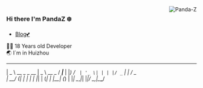 <img align='right' src="https://github-readme-stats.vercel.app/api?username=Panda-Z&show_icons=true&theme=gotham" alt="Panda-Z" />

### Hi there I'm PandaZ :snowflake:

- [Blog💕](https://panda-z-coding.github.io/)

  
 👨‍💻 18 Years old Developer                            
 :earth_asia: I`m in Huizhou


 ____             ____         ____
|  _ \ __ _ _ __ |  _ \  __ _ / ___|___
| |_) / _` | '_ \| | | |/ _` | |   / _ \
|  __/ (_| | | | | |_| | (_| | |__| (_) |
|_|   \__,_|_| |_|____/ \__,_|\____\___/
